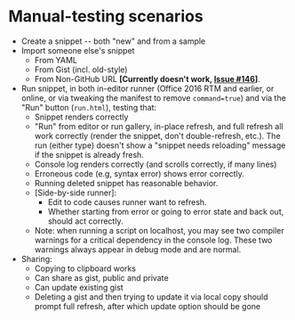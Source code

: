 # Manual-testing scenarios

* Create a snippet -- both "new" and from a sample
* Import someone else's snippet
  * From YAML
  * From Gist (incl. old-style)
  * From Non-GitHub URL **[Currently doesn't work, [Issue #146](https://github.com/OfficeDev/script-lab/issues/146)]**.
* Run snippet, in both in-editor runner (Office 2016 RTM and earlier, or online, or via tweaking the manifest to remove `command=true`) and via the "Run" button (`run.html`), testing that:
  * Snippet renders correctly
  * "Run" from editor or run gallery, in-place refresh, and full refresh all work correctly (render the snippet, don't double-refresh, etc.). The run (either type) doesn't show a "snippet needs reloading" message if the snippet is already fresh.
  * Console log renders correctly (and scrolls correctly, if many lines)
  * Erroneous code (e.g, syntax error) shows error correctly.
  * Running deleted snippet has reasonable behavior.
  * [Side-by-side runner]:
    * Edit to code causes runner want to refresh.
    * Whether starting from error or going to error state and back out, should act correctly.
  * Note: when running a script on localhost, you may see two compiler warnings for a critical dependency in the console log. These two warnings always appear in debug mode and are normal.
* Sharing:
  * Copying to clipboard works
  * Can share as gist, public and private
  * Can update existing gist
  * Deleting a gist and then trying to update it via local copy should prompt full refresh, after which update option should be gone